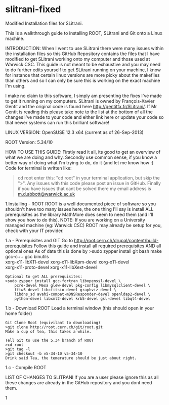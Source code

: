 slitrani-fixed
==============

Modified Installation files for SLitrani. 

This is a walkthrough guide to installing ROOT, SLitrani and Git onto a Linux machine.

INTRODUCTION:
  When I went to use SLitrani there were many issues within the installation files so this GitHub Repository contains the files that I have modified to get SLitrani working onto my computer and those used at Warwick CSC. This guide is not meant to be exhaustive and you may need to do further edits yourself to get SLitrani running on your machine, I know for instance that certain linux versions are more picky about the makefiles than others and so I can only be sure this is working on the exact machine I'm using.

  I make no claim to this software, I simply am presenting the fixes I've made to get it running on my computers. SLitrani is owned by François-Xavier Gentit and the original code is found here http://gentitfx.fr/SLitrani/. 
  If Mr Gentit is reading this please take note to the list at the bottom of all the changes I've made to your code and either link here or update your code so that newer systems can run this brilliant software!

LINUX VERSION: OpenSUSE 12.3 x64 (current as of 26-Sep-2013)

ROOT Version: 5.34/10 

HOW TO USE THIS GUIDE:
  Firstly read it all, its good to get an overview of what we are doing and why.
  Secondly use common sense, if you know a better way of doing what I'm trying to do, do it (and let me know how :)
  Code for terminal is written like:
  >cd root
  enter this: "cd root" in your terminal application, but skip the ">".
  Any issues with this code please post an issue in GitHub.
  Finally if you have issues that cant be solved there my email address is m.d.abbott@warwick.ac.uk

1.Installing - ROOT
  ROOT is a well documented piece of software so you shouldn't have too many issues here, the one thing I'll say is install ALL prerequisites as the library MathMore does seem to need them (and I'll show you how to do this).
  NOTE: If you are working on a University managed machine (eg: Warwick CSC) ROOT may already be setup for you, check with your IT provider.

  1.a - Prerequisites and GIT
    Go to http://root.cern.ch/drupal/content/build-prerequisites
    Follow this guide and install all required prerequisites AND all optional ones
    As of date this is done by
    >sudo zypper install git bash make gcc-c++ gcc binutils \
        xorg-x11-libX11-devel xorg-x11-libXpm-devel xorg-x11-devel \
        xorg-x11-proto-devel xorg-x11-libXext-devel
        
    Optional to get ALL prerequisites:
    >sudo zypper install gcc-fortran libopenssl-devel \
        pcre-devel Mesa glew-devel pkg-config libmysqlclient-devel \
        fftw3-devel libcfitsio-devel graphviz-devel \
        libdns_sd avahi-compat-mDNSResponder-devel openldap2-devel \
        python-devel libxml2-devel krb5-devel gsl-devel libqt4-devel

        
  1.b - Download ROOT
    Load a terminal window (this should open in your home folder)
    
    Git Clone Root (equivilant to downloading)
    >git clone http://root.cern.ch/git/root.git
    Make a cup of tea, this takes a while.
    
    Tell Git to use the 5.34 branch of ROOT
    >cd root
    >git tag -l
    >git checkout -b v5-34-10 v5-34-10
    Drink said Tea, the temerature should be just about right.
    
  1.c - Compile ROOT
    


    



LIST OF CHANGES TO SLITRANI
If you are a user please ignore this as all these changes are already in the GitHub repository and you dont need them.

1	